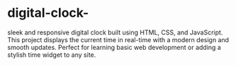 # digital-clock-
 sleek and responsive digital clock built using HTML, CSS, and JavaScript. This project displays the current time in real-time with a modern design and smooth updates. Perfect for learning basic web development or adding a stylish time widget to any site.
